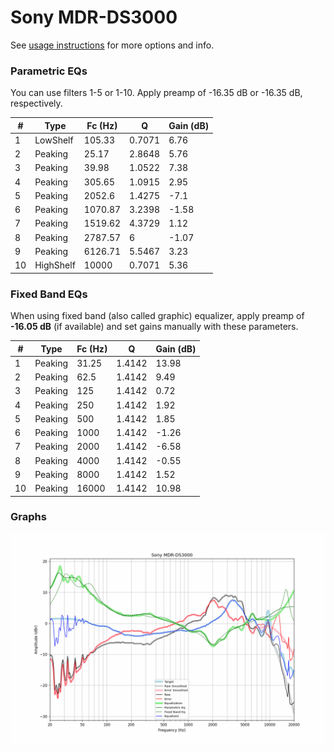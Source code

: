# Sony MDR-DS3000
See [usage instructions](https://github.com/jaakkopasanen/AutoEq#usage) for more options and info.

### Parametric EQs
You can use filters 1-5 or 1-10. Apply preamp of -16.35 dB or -16.35 dB, respectively.

|   # | Type      |   Fc (Hz) |      Q |   Gain (dB) |
|-----|-----------|-----------|--------|-------------|
|   1 | LowShelf  |    105.33 | 0.7071 |        6.76 |
|   2 | Peaking   |     25.17 | 2.8648 |        5.76 |
|   3 | Peaking   |     39.98 | 1.0522 |        7.38 |
|   4 | Peaking   |    305.65 | 1.0915 |        2.95 |
|   5 | Peaking   |   2052.6  | 1.4275 |       -7.1  |
|   6 | Peaking   |   1070.87 | 3.2398 |       -1.58 |
|   7 | Peaking   |   1519.62 | 4.3729 |        1.12 |
|   8 | Peaking   |   2787.57 | 6      |       -1.07 |
|   9 | Peaking   |   6126.71 | 5.5467 |        3.23 |
|  10 | HighShelf |  10000    | 0.7071 |        5.36 |

### Fixed Band EQs
When using fixed band (also called graphic) equalizer, apply preamp of **-16.05 dB** (if available) and set gains manually with these parameters.

|   # | Type    |   Fc (Hz) |      Q |   Gain (dB) |
|-----|---------|-----------|--------|-------------|
|   1 | Peaking |     31.25 | 1.4142 |       13.98 |
|   2 | Peaking |     62.5  | 1.4142 |        9.49 |
|   3 | Peaking |    125    | 1.4142 |        0.72 |
|   4 | Peaking |    250    | 1.4142 |        1.92 |
|   5 | Peaking |    500    | 1.4142 |        1.85 |
|   6 | Peaking |   1000    | 1.4142 |       -1.26 |
|   7 | Peaking |   2000    | 1.4142 |       -6.58 |
|   8 | Peaking |   4000    | 1.4142 |       -0.55 |
|   9 | Peaking |   8000    | 1.4142 |        1.52 |
|  10 | Peaking |  16000    | 1.4142 |       10.98 |

### Graphs
![](./Sony%20MDR-DS3000.png)
